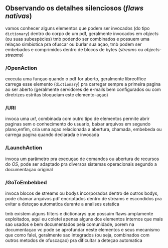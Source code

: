 ## Observando os detalhes silenciosos (_flaws nativas_)

vamos conhecer alguns elementos que podem ser invocados (do tipo `dictionary`) dentro do corpo de um pdf, geralmente invocados em *_objects_* (ou suas subespécies) tmb podendo ser combinados e possuem uma relaçao simbiotica pra ofuscar ou burlar sua açao, tmb podem ser embebados e comprimidos dentro de blocos de bytes (_streams_ ou _objects-streams_)


### /OpenAction

executa uma funçao quando o pdf for aberto, geralmente libreoffice carrega esse elemento (`dictionary`) pra carregar sempre a primeira pagina ao ser aberto (geralmente servidores de e-mails bem configurados ou com diretrizes estritas bloqueiam este elemento-açao)

### /URI
invoca uma _url_, combinada com outro tipo de elementos permite abrir paginas sem o conhecimento do usuario, baixar arquivos em segundo plano,enfim, cria uma açao relacionada a abertura, chamada, embebeda ou carrega pagina quando declarada e invocada

### /LaunchAction
invoca um parâmetro pra execuçao de comandos ou abertura de recursos do *OS*, pode ser adaptado pra diversos sistemas operacionais segundo a documentaçao original

### /GoToEmbebbed
invoca blocos de streams ou bodys incorporados dentro de outros bodys, pode chamar arquivos pdf encriptados dentro de streams e escondidos pra evitar a deteçao automatica durante a analises estatica 


tmb existem alguns filters e dictionarys que possuim flaws amplamente exploitados, aqui eu coletei apenas alguns dos elementos internos que mais sao usados e bem documentados pela comunidade, porem na documentaçao vc pode se aprofundar neste elementos e seus mecanismo que como falei, geralmente sao integrados (ou seja, combinados com outros metodos de ofuscaçao) pra dificultar a deteçao automatica
